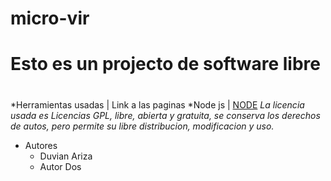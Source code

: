# micro-vir
# Esto es un projecto de software libre <h1> 
*Herramientas usadas | Link a las paginas
*Node js | [NODE](https://nodejs.org/es/) 
*La licencia usada es Licencias GPL, libre, abierta y gratuita, se conserva los derechos de autos, pero permite su libre distribucion, modificacion y uso.*
* Autores
  * Duvian Ariza
  * Autor Dos
#


